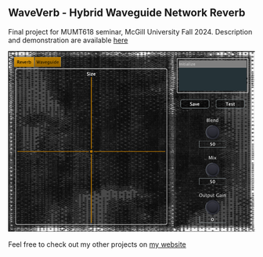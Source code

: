 ## WaveVerb - Hybrid Waveguide Network Reverb

Final project for MUMT618 seminar, McGill University Fall 2024. Description and demonstration are available [here](https://colinraab.github.io/waveverb/)

![Screenshot of the interface](assets/images/Final_1.png)

Feel free to check out my other projects on [my website](https://colinraab.com/)
